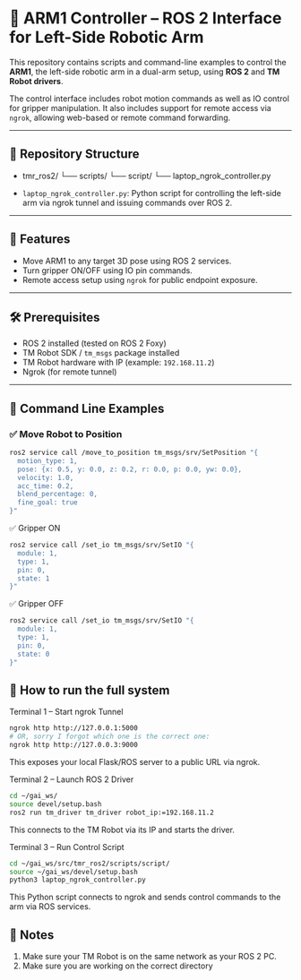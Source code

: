 # 🤖 ARM1 Controller – ROS 2 Interface for Left-Side Robotic Arm

This repository contains scripts and command-line examples to control the **ARM1**, the left-side robotic arm in a dual-arm setup, using **ROS 2** and **TM Robot drivers**.

The control interface includes robot motion commands as well as IO control for gripper manipulation. It also includes support for remote access via `ngrok`, allowing web-based or remote command forwarding.

---

## 📁 Repository Structure


- tmr_ros2/ └── scripts/ └── script/ └── laptop_ngrok_controller.py


- `laptop_ngrok_controller.py`: Python script for controlling the left-side arm via ngrok tunnel and issuing commands over ROS 2.

---

## 🧠 Features

- Move ARM1 to any target 3D pose using ROS 2 services.
- Turn gripper ON/OFF using IO pin commands.
- Remote access setup using `ngrok` for public endpoint exposure.

---

## 🛠️ Prerequisites

- ROS 2 installed (tested on ROS 2 Foxy)
- TM Robot SDK / `tm_msgs` package installed
- TM Robot hardware with IP (example: `192.168.11.2`)
- Ngrok (for remote tunnel)

---

## 🚀 Command Line Examples

### ✅ Move Robot to Position
```bash
ros2 service call /move_to_position tm_msgs/srv/SetPosition "{
  motion_type: 1,
  pose: {x: 0.5, y: 0.0, z: 0.2, r: 0.0, p: 0.0, yw: 0.0},
  velocity: 1.0,
  acc_time: 0.2,
  blend_percentage: 0,
  fine_goal: true
}"
```


✅ Gripper ON
```bash
ros2 service call /set_io tm_msgs/srv/SetIO "{
  module: 1,
  type: 1,
  pin: 0,
  state: 1
}"
```

✅ Gripper OFF
```bash
ros2 service call /set_io tm_msgs/srv/SetIO "{
  module: 1,
  type: 1,
  pin: 0,
  state: 0
}"
```

## 🧪 How to run the full system

Terminal 1 – Start ngrok Tunnel
```bash
ngrok http http://127.0.0.1:5000
# OR, sorry I forgot which one is the correct one:
ngrok http http://127.0.0.3:9000
```
This exposes your local Flask/ROS server to a public URL via ngrok.

Terminal 2 – Launch ROS 2 Driver
```bash
cd ~/gai_ws/
source devel/setup.bash
ros2 run tm_driver tm_driver robot_ip:=192.168.11.2
```
This connects to the TM Robot via its IP and starts the driver.

Terminal 3 – Run Control Script
```bash
cd ~/gai_ws/src/tmr_ros2/scripts/script/
source ~/gai_ws/devel/setup.bash
python3 laptop_ngrok_controller.py
```
This Python script connects to ngrok and sends control commands to the arm via ROS services.

## 📌 Notes
1. Make sure your TM Robot is on the same network as your ROS 2 PC.
2. Make sure you are working on the correct directory